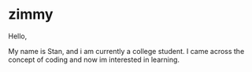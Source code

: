 # zimmy

Hello,

My name is Stan, and i am currently a college student. I came across the concept of coding and now im interested in learning.
